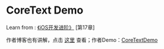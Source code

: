 # CoreText Demo

Learn from : [《iOS开发进阶》](https://book.douban.com/subject/26287173/)  [第17章] 

作者博客也有讲解，点击 [这里](http://blog.devtang.com/2015/06/27/using-coretext-1/) 查看；作者Demo：[CoreTextDemo](https://github.com/tangqiaoboy/iOS-Pro/blob/master/DemoProjects/CoreText.zip)
